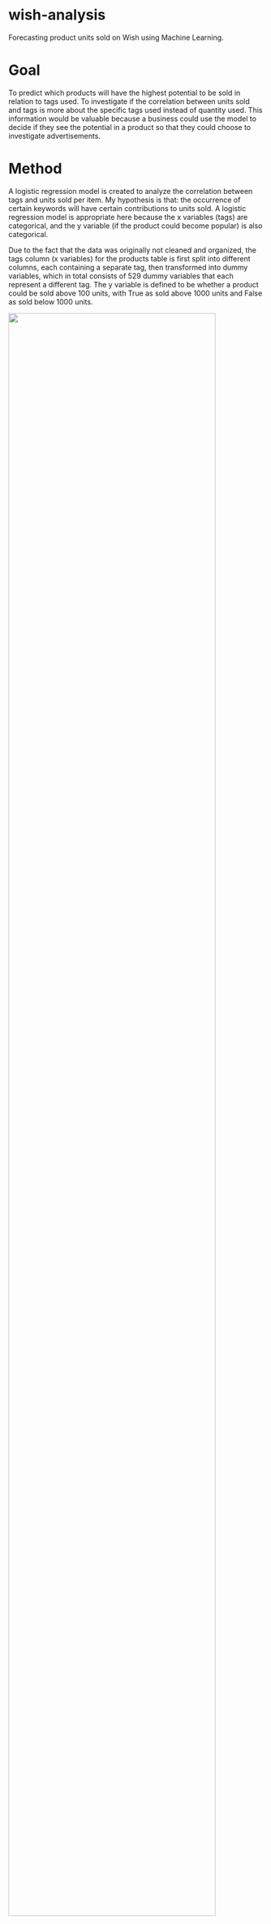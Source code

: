 # wish-analysis
Forecasting product units sold on Wish using Machine Learning. 


# Goal
To predict which products will have the highest potential to be sold in relation to tags used. To investigate if the correlation between units sold and tags is more about the specific tags used instead of quantity used. This information would be valuable because a business could use the model to decide if they see the potential in a product so that they could choose to investigate advertisements. 

# Method 
A logistic regression model is created to analyze the correlation between tags and units sold per item. My hypothesis is that: the occurrence of certain keywords will have certain contributions to units sold. A logistic regression model is appropriate here because the x variables (tags) are categorical, and the y variable (if the product could become popular) is also categorical. 

Due to the fact that the data was originally not cleaned and organized, the tags column (x variables) for the products table is first split into different columns, each containing a separate tag, then transformed into dummy variables, which in total consists of 529 dummy variables that each represent a different tag. The y variable is defined to be whether a product could be sold above 100 units, with True as sold above 1000 units and False as sold below 1000 units. 

<img src="https://user-images.githubusercontent.com/65926359/101327034-fa0afe00-3822-11eb-9e98-1c8a270cf361.png" width="90%"></img> 

(The above screenshot shows the output of the columns, after transforming string variables into dummy variables. A 0 represents the tag not present, and a 1 represents the tag present)

After the data is split to 70% training, and 30% testing, the data is trained according to the training set, and it produces an accuracy score of 0.6292372881355932 for the testing set. Although this accuracy level is not significantly high, it is higher than a 50% guess.

Confusion matrix:

<img src="https://user-images.githubusercontent.com/65926359/101327079-0727ed00-3823-11eb-8d12-9db0f827b55e.png" width="45%"></img> 

The confusion matrix shows the labels that could provide further insight on the accuracy rate. The diagonal from top left to bottom right shows when the prediction is right and the opposite diagonal shows when the prediction is wrong. It is observed that a high portion of inaccuracies is due to the False Positive label (23%). This means that there might be some products that will not perform as well as predicted. However, the True positive rate is also high with a 48%, which means that business will be less likely to miss out potential products that will perform as predicted. Therefore, this model could be qualified to use as a reference for business decisions. 


# Outcome
For the implementation of this model, a list could be created to represent the present or non-present of tags used for a product. The list should contain 529 numbers, with 0 representing a tag not being present, and 1 representing a tag being present. 

<img src="https://user-images.githubusercontent.com/65926359/101327144-232b8e80-3823-11eb-9faf-82d349f93ea9.png" width="90%"></img> 

(The example above shows a random generated list that could represent a possible tags used on a product, and for this hypothetical product, the prediction is that it could be sold above 1000 units)

Nevertheless, I also acknowledge that there may be some potential incompetence of this model. First of all, due to the fact that there are only 1573 rows of data available in the data set, the size of the data set might not be large enough to train a very accurate model. Secondly, because the goal of this model is to examine the relationship between specific tags used and the potential popularity of the product, I did not take into account other variables, such as the product’s price, discount, ads used on the product and etc. While specific tags used alone may not be causal to the result, a more complete model should take into account more variables. 

